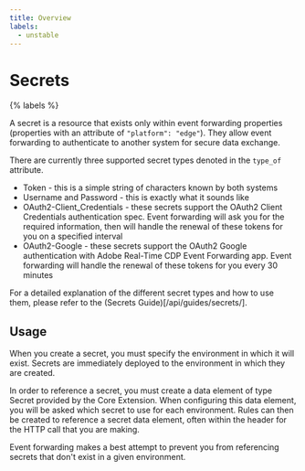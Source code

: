 ```yaml
---
title: Overview
labels:
  - unstable
---
```


# Secrets

{% labels %}

A secret is a resource that exists only within event forwarding properties (properties with an attribute of `"platform": "edge"`).  They allow event forwarding to authenticate to another system for secure data exchange.

There are currently three supported secret types denoted in the `type_of` attribute.

* Token - this is a simple string of characters known by both systems
* Username and Password - this is exactly what it sounds like
* OAuth2-Client_Credentials - these secrets support the OAuth2 Client Credentials authentication spec.  Event forwarding will ask you for the required information, then will handle the renewal of these tokens for you on a specified interval
* OAuth2-Google - these secrets support the OAuth2 Google authentication with Adobe Real-Time CDP Event Forwarding app. Event forwarding will handle the renewal of these tokens for you every 30 minutes

For a detailed explanation of the different secret types and how to use them, please refer to the (Secrets Guide)[/api/guides/secrets/].

## Usage

When you create a secret, you must specify the environment in which it will exist.  Secrets are immediately deployed to the environment in which they are created.

In order to reference a secret, you must create a data element of type Secret provided by the Core Extension.  When configuring this data element, you will be asked which secret to use for each environment.  Rules can then be created to reference a secret data element, often within the header for the HTTP call that you are making.

Event forwarding makes a best attempt to prevent you from referencing secrets that don't exist in a given environment.
